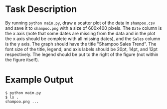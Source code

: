 # Task Description

By running `python main.py`, draw a scatter plot of the data in `shampoo.csv` and save it to `shampoo.png` with a size of 600x400 pixels. The `Date` column is the x axis (note that some dates are missing from the data and in the plot the x axis should be complete with all missing dates), and the `Sales` column is the y axis. The graph should have the title "Shampoo Sales Trend". The font size of the title, legend, and axis labels should be 20pt, 14pt, and 12pt respectively. 
The legend should be put to the right of the figure (not within the figure itself).


# Example Output

```
$ python main.py
$ ls .
shampoo.png ...

```